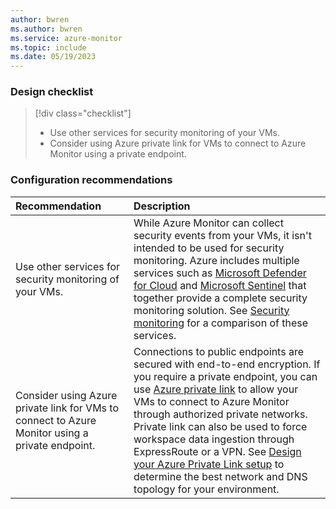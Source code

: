 ```yaml
---
author: bwren
ms.author: bwren
ms.service: azure-monitor
ms.topic: include
ms.date: 05/19/2023
---
```


### Design checklist

> [!div class="checklist"]
> * Use other services for security monitoring of your VMs.
> * Consider using Azure private link for VMs to connect to Azure Monitor using a private endpoint.

### Configuration recommendations

| Recommendation | Description |
|:---------------|:------------|
| Use other services for security monitoring of your VMs. | While Azure Monitor can collect security events from your VMs, it isn't intended to be used for security monitoring. Azure includes multiple services such as [Microsoft Defender for Cloud](/azure/defender-for-cloud/) and [Microsoft Sentinel](/azure/sentinel/) that together provide a complete security monitoring solution. See [Security monitoring](../monitor-virtual-machine.md#security-monitoring) for a comparison of these services. |
| Consider using Azure private link for VMs to connect to Azure Monitor using a private endpoint. | Connections to public endpoints are secured with end-to-end encryption. If you require a private endpoint, you can use [Azure private link](../../logs/private-link-security.md) to allow your VMs to connect to Azure Monitor through authorized private networks. Private link can also be used to force workspace data ingestion through ExpressRoute or a VPN. See [Design your Azure Private Link setup](../../logs/private-link-design.md) to determine the best network and DNS topology for your environment. |
